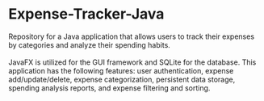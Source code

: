 # Expense-Tracker-Java

<p>Repository for a Java application that allows users to track their expenses by categories and analyze their spending habits.<br><br>JavaFX is utilized for the GUI framework and SQLite for the database. This application has the following features: user authentication, expense add/update/delete, expense categorization, persistent data storage, spending analysis reports, and expense filtering and sorting.</p>
